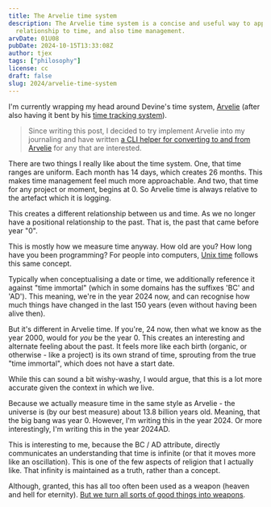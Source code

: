 ```yaml
---
title: The Arvelie time system
description: The Arvelie time system is a concise and useful way to approach our
  relationship to time, and also time management.
arvDate: 01U08
pubDate: 2024-10-15T13:33:08Z
author: tjex
tags: ["philosophy"]
license: cc
draft: false
slug: 2024/arvelie-time-system
---
```


I'm currently wrapping my head around Devine's time system,
[Arvelie](https://wiki.xxiivv.com/site/time) (after also having it
bent by his [time tracking system](https://wiki.xxiivv.com/site/horaire)).

> Since writing this post, I decided to try implement Arvelie into my
> journaling and have written [a CLI helper for converting to and from
> Arvelie](https://git.sr.ht/~tjex/arvelie) for any that are interested.

There are two things I really like about the time system. One, that time ranges
are uniform. Each month has 14 days, which creates 26 months. This makes time
management feel much more approachable. And two, that time for any project or
moment, begins at 0. So Arvelie time is always relative to the artefact which it
is logging.

This creates a different relationship between us and time. As we no longer have
a positional relationship to the past. That is, the past that came before year
"0".

This is mostly how we measure time anyway. How old are you? How long have you
been programming? For people into computers, [Unix
time](https://en.wikipedia.org/wiki/Unix_time) follows this same concept.

Typically when conceptualising a date or time, we additionally reference it
against "time immortal" (which in some domains has the suffixes 'BC' and 'AD').
This meaning, we're in the year 2024 now, and can recognise how much things have
changed in the last 150 years (even without having been alive then).

But it's different in Arvelie time. If you're, 24 now, then what we know as the
year 2000, would for _you_ be the year 0. This creates an interesting and
alternate feeling about the past. It feels more like each birth (organic, or
otherwise - like a project) is its own strand of time, sprouting from the true
"time immortal", which does not have a start date.

While this can sound a bit wishy-washy, I would argue, that this is a lot more
accurate given the context in which we live.

Because we actually measure time in the same style as Arvelie - the universe is
(by our best measure) about 13.8 billion years old. Meaning, that the big bang
was year 0. However, I'm writing this in the year 2024. Or more interestingly,
I'm writing this in the year 2024AD.

This is interesting to me, because the BC / AD attribute, directly communicates
an understanding that time is infinite (or that it moves more like an
oscillation). This is one of the few aspects of religion that I actually like.
That infinity is maintained as a truth, rather than a concept.

Although, granted, this has all too often been used as a weapon (heaven and hell
for eternity). [But we turn all sorts of good things into
weapons](https://www.theverge.com/2024/4/4/24120352/israel-lavender-artificial-intelligence-gaza-ai).
